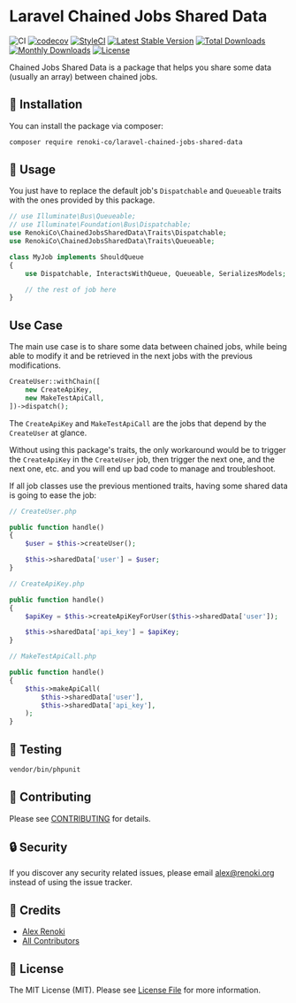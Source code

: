 Laravel Chained Jobs Shared Data
================================

![CI](https://github.com/renoki-co/laravel-chained-jobs-shared-data/workflows/CI/badge.svg?branch=master)
[![codecov](https://codecov.io/gh/renoki-co/laravel-chained-jobs-shared-data/branch/master/graph/badge.svg)](https://codecov.io/gh/renoki-co/laravel-chained-jobs-shared-data/branch/master)
[![StyleCI](https://github.styleci.io/repos/273061597/shield?branch=master)](https://github.styleci.io/repos/273061597)
[![Latest Stable Version](https://poser.pugx.org/renoki-co/laravel-chained-jobs-shared-data/v/stable)](https://packagist.org/packages/renoki-co/laravel-chained-jobs-shared-data)
[![Total Downloads](https://poser.pugx.org/renoki-co/laravel-chained-jobs-shared-data/downloads)](https://packagist.org/packages/renoki-co/laravel-chained-jobs-shared-data)
[![Monthly Downloads](https://poser.pugx.org/renoki-co/laravel-chained-jobs-shared-data/d/monthly)](https://packagist.org/packages/renoki-co/laravel-chained-jobs-shared-data)
[![License](https://poser.pugx.org/renoki-co/laravel-chained-jobs-shared-data/license)](https://packagist.org/packages/renoki-co/laravel-chained-jobs-shared-data)

Chained Jobs Shared Data is a package that helps you share some data (usually an array) between chained jobs.

## 🚀 Installation

You can install the package via composer:

```bash
composer require renoki-co/laravel-chained-jobs-shared-data
```

## 🙌 Usage

You just have to replace the default job's `Dispatchable` and `Queueable` traits with the ones provided by this package.

``` php
// use Illuminate\Bus\Queueable;
// use Illuminate\Foundation\Bus\Dispatchable;
use RenokiCo\ChainedJobsSharedData\Traits\Dispatchable;
use RenokiCo\ChainedJobsSharedData\Traits\Queueable;

class MyJob implements ShouldQueue
{
    use Dispatchable, InteractsWithQueue, Queueable, SerializesModels;

    // the rest of job here
}
```

## Use Case

The main use case is to share some data between chained jobs, while being able to modify it and be retrieved in the next jobs with the previous modifications.

```php
CreateUser::withChain([
    new CreateApiKey,
    new MakeTestApiCall,
])->dispatch();
```

The `CreateApiKey` and `MakeTestApiCall` are the jobs that depend by the `CreateUser` at glance.

Without using this package's traits, the only workaround would be to trigger the ```CreateApiKey``` in the `CreateUser` job, then trigger the next one, and the next one, etc. and you will end up bad code to manage and troubleshoot.

If all job classes use the previous mentioned traits, having some shared data is going to ease the job:

```php
// CreateUser.php

public function handle()
{
    $user = $this->createUser();

    $this->sharedData['user'] = $user;
}
```

```php
// CreateApiKey.php

public function handle()
{
    $apiKey = $this->createApiKeyForUser($this->sharedData['user']);

    $this->sharedData['api_key'] = $apiKey;
}
```

```php
// MakeTestApiCall.php

public function handle()
{
    $this->makeApiCall(
        $this->sharedData['user'],
        $this->sharedData['api_key'],
    );
}
```

## 🐛 Testing

``` bash
vendor/bin/phpunit
```

## 🤝 Contributing

Please see [CONTRIBUTING](CONTRIBUTING.md) for details.

## 🔒  Security

If you discover any security related issues, please email alex@renoki.org instead of using the issue tracker.

## 🎉 Credits

- [Alex Renoki](https://github.com/rennokki)
- [All Contributors](../../contributors)

## 📄 License

The MIT License (MIT). Please see [License File](LICENSE) for more information.
